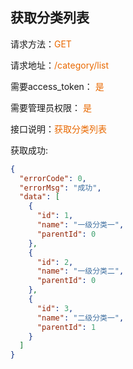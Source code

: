 ## 获取分类列表

<p>请求方法：<span style="color:#e96900">GET</p>
<p>请求地址：<span style="color:#e96900">/category/list</span></p>
<p>需要access_token： <span style="color:#e96900">是</span></p>
<p>需要管理员权限： <span style="color:#e96900">是</span></p>

<p>接口说明：<span style="color:#e96900">获取分类列表</span></p>

获取成功:
```json
{
  "errorCode": 0,
  "errorMsg": "成功",
  "data": [
    {
      "id": 1,
      "name": "一级分类一",
      "parentId": 0
    },
    {
      "id": 2,
      "name": "一级分类二",
      "parentId": 0
    },
    {
      "id": 3,
      "name": "二级分类一",
      "parentId": 1
    }
  ]
}
```